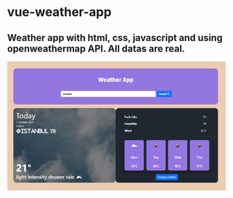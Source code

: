 # vue-weather-app

## Weather app with html, css, javascript and using openweathermap API. All datas are real.
![vue-weather-app.](https://github.com/aysenurfb/vue-weather-app/blob/main/src/assets/weatherappvue.PNG)
